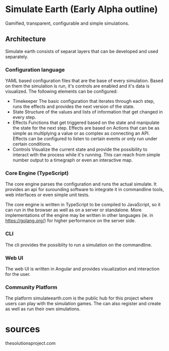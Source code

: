 # Simulate Earth (Early Alpha outline)

Gamified, transparent, configurable and simple simulations.

## Architecture

Simulate earth consists of separat layers that can be developed and used separately.

### Configuration language

YAML based configuration files that are the base of every simulation. Based on them the simulation is run, it's controls are enabled and it's data is visualized. The following elements can be configured:

* Timekeeper
The basic configuration that iterates through each step, runs the effects and provides the next version of the state.
* State
Structure of the values and lists of information that get changed in every step.
* Effects
Functions that get triggered based on the state and manipulate the state for the next step. Effects are based on Actions that can be as simple as multiplying a value or as complex as connecting an API. Effects can be configured to listen to certain events or only run under certain conditions.
* Controls
Visualize the current state and provide the possibility to interact with the process while it's running. This can reach from simple number output to a timegraph or even an interactive map.

### Core Engine (TypeScript)

The core engine parses the configuration and runs the actual simulate. It provides an api for surounding software to integrate it in commandline tools, web interfaces or even simple unit tests.

The core engine is written in TypeScript to be compiled to JavaScript, so it can run in the browser as well as on a server or standalone. More implementations of the engine may be written in other languages (ie. in https://golang.org/) for higher performance on the server side.

### CLI

The cli provides the possiblity to run a simulation on the commandline.

### Web UI

The web UI is written in Angular and provides visualization and interaction for the user.

### Community Platform

The platform simulateearth.com is the public hub for this project where users can play with the simulation games. The can also register and create as well as run their own simulations. 

# sources 
thesolutionsproject.com
